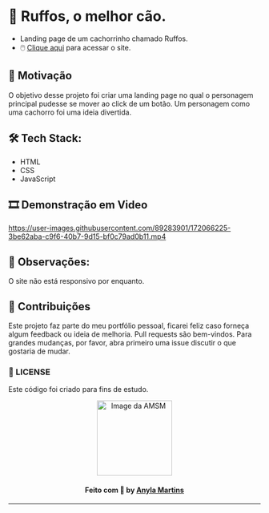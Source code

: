# 🚀 Ruffos, o melhor cão.
- Landing page de um cachorrinho chamado Ruffos.
- 🖱️ [Clique aqui](https://amsmartins.github.io/best-dog-ruffos/) para acessar o site.


## 🗿 Motivação
O objetivo desse projeto foi criar uma landing page no qual o personagem principal pudesse se mover ao click de um botão. Um personagem como uma cachorro foi uma ideia divertida.


## 🛠 Tech Stack:
- HTML
- CSS
- JavaScript


## 🎞 Demonstração em Video
https://user-images.githubusercontent.com/89283901/172066225-3be62aba-c9f6-40b7-9d15-bf0c79ad0b11.mp4


## 🧨 Observações:
O site não está responsivo por enquanto.


## 🤝 Contribuições
Este projeto faz parte do meu portfólio pessoal, ficarei feliz caso forneça algum feedback ou ideia de melhoria.
  Pull requests são bem-vindos. Para grandes mudanças, por favor, abra primeiro uma issue discutir o que gostaria de mudar.


### 📑 LICENSE
Este código foi criado para fins de estudo.

<div align="center">
<a href="https://github.com/amsmartins">
<img src="https://avatars.githubusercontent.com/u/89283901?v=4" width="150px;" alt="Image da AMSM" />
</a> 
</div>	
<h4 align="center">
   Feito com 💙 by <a href="https://www.linkedin.com/in/amsmartins/" target="_blank">Anyla Martins</a>
</h4><hr>

